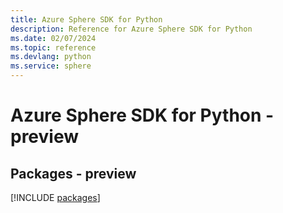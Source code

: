 ```yaml
---
title: Azure Sphere SDK for Python
description: Reference for Azure Sphere SDK for Python
ms.date: 02/07/2024
ms.topic: reference
ms.devlang: python
ms.service: sphere
---
```

# Azure Sphere SDK for Python - preview
## Packages - preview
[!INCLUDE [packages](sphere-index.md)]